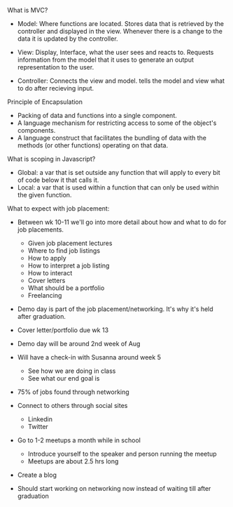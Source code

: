 What is MVC?

* Model: Where functions are located. Stores data that is retrieved by the controller and displayed in the view. Whenever there is a change to the data it is updated by the controller.

* View: Display, Interface, what the user sees and reacts to. Requests information from the model that it uses to generate an output representation to the user.

* Controller: Connects the view and model. tells the model and view what to do after recieving input.


Principle of Encapsulation

* Packing of data and functions into a single component.
* A language mechanism for restricting access to some of the object's components.
* A language construct that facilitates the bundling of data with the methods (or other functions) operating on that data.



What is scoping in Javascript?

* Global: a var that is set outside any function that will apply to every bit of code below it that calls it.
* Local: a var that is used within a function that can only be used within the given function.


What to expect with job placement:

* Between wk 10-11 we'll go into more detail about how and what to do for job placements.
  * Given job placement lectures
  * Where to find job listings
  * How to apply
  * How to interpret a job listing
  * How to interact 
  * Cover letters
  * What should be a portfolio
  * Freelancing

* Demo day is part of the job placement/networking. It's why it's held after graduation.
* Cover letter/portfolio due wk 13
* Demo day will be around 2nd week of Aug
* Will have a check-in with Susanna around week 5
  * See how we are doing in class
  * See what our end goal is

* 75% of jobs found through networking
* Connect to others through social sites
  * Linkedin
  * Twitter

* Go to 1-2 meetups a month while in school
  * Introduce yourself to the speaker and person running the meetup
  * Meetups are about 2.5 hrs long

* Create a blog
* Should start working on networking now instead of waiting till after graduation
